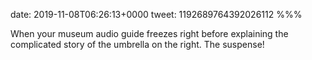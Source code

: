 date: 2019-11-08T06:26:13+0000
tweet: 1192689764392026112
%%%

When your museum audio guide freezes right before explaining the complicated story of the umbrella on the right. The suspense!
